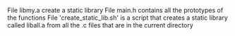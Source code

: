 File libmy.a create a static library
File main.h contains all the prototypes of the functions
File 'create_static_lib.sh' is a script that creates a static library called liball.a from all the .c files that are in the current directory
